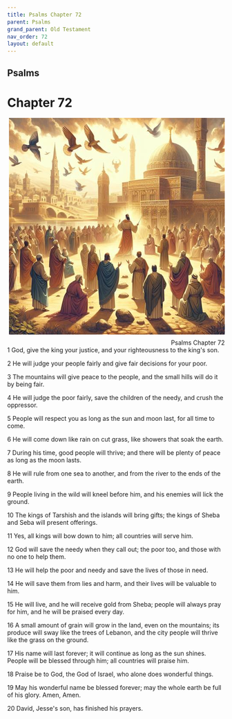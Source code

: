 ```yaml
---
title: Psalms Chapter 72
parent: Psalms
grand_parent: Old Testament
nav_order: 72
layout: default
---
```


## Psalms

# Chapter 72

<div style="clear: both; text-align: right;">
    <img src="/assets/Image/Psalms/500/72.jpg" alt="Psalms Chapter 72" class="chapter-image" style="max-width: 100%; height: auto; float: right; margin: 0 0 10px 10px; padding-left: 10%;">
    <figcaption style="font-size: 14px;">Psalms Chapter 72</figcaption>
</div>
1 God, give the king your justice, and your righteousness to the king's son.

2 He will judge your people fairly and give fair decisions for your poor.

3 The mountains will give peace to the people, and the small hills will do it by being fair.

4 He will judge the poor fairly, save the children of the needy, and crush the oppressor.

5 People will respect you as long as the sun and moon last, for all time to come.

6 He will come down like rain on cut grass, like showers that soak the earth.

7 During his time, good people will thrive; and there will be plenty of peace as long as the moon lasts.

8 He will rule from one sea to another, and from the river to the ends of the earth.

9 People living in the wild will kneel before him, and his enemies will lick the ground.

10 The kings of Tarshish and the islands will bring gifts; the kings of Sheba and Seba will present offerings.

11 Yes, all kings will bow down to him; all countries will serve him.

12 God will save the needy when they call out; the poor too, and those with no one to help them.

13 He will help the poor and needy and save the lives of those in need.

14 He will save them from lies and harm, and their lives will be valuable to him.

15 He will live, and he will receive gold from Sheba; people will always pray for him, and he will be praised every day.

16 A small amount of grain will grow in the land, even on the mountains; its produce will sway like the trees of Lebanon, and the city people will thrive like the grass on the ground.

17 His name will last forever; it will continue as long as the sun shines. People will be blessed through him; all countries will praise him.

18 Praise be to God, the God of Israel, who alone does wonderful things.

19 May his wonderful name be blessed forever; may the whole earth be full of his glory. Amen, Amen.

20 David, Jesse's son, has finished his prayers.


